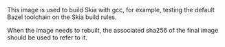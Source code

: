 This image is used to build Skia with gcc, for example, testing the default Bazel toolchain
on the Skia build rules.

When the image needs to rebuilt, the associated sha256 of the final image should be used to
refer to it.